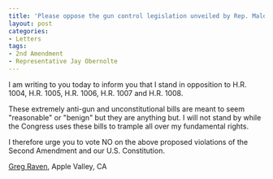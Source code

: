 ```yaml
---
title: 'Please oppose the gun control legislation unveiled by Rep. Maloney'
layout: post
categories:
- Letters
tags:
- 2nd Amendment
- Representative Jay Obernolte
---
```


I am writing to you today to inform you that I stand in opposition to H.R. 1004, H.R. 1005, H.R. 1006, H.R. 1007 and H.R. 1008.

These extremely anti-gun and unconstitutional bills are meant to seem "reasonable" or "benign" but they are anything but. I will not stand by while the Congress uses these bills to trample all over my fundamental rights.

I therefore urge you to vote NO on the above proposed violations of the Second Amendment and our U.S. Constitution.

[Greg Raven](https://www.gregraven.org/), Apple Valley, CA